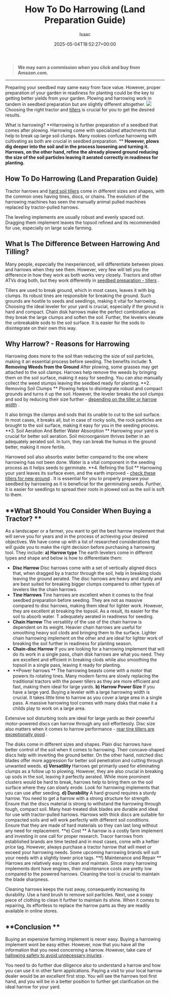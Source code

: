 ﻿---
author: Isaac
layout: post
title: How To Do Harrowing (Land Preparation Guide)
date: '2025-05-04T18:52:27+00:00'
categories:
- Tillers
tags: []
slug: /harrowing-guide/
lastmod: 2025-05-07T12:21:27+03:00
---
> **We may earn a commission when you click and buy from Amazon.com.**
>

---
Preparing your seedbed may same easy from face value. However, proper preparation of your garden in readiness for planting could be the key to getting better yields from your garden. Plowing and harrowing work in tandem in seedbed preparation but are slightly different altogether.
![](/assets/img/img/)
Choosing the right tractor and
[tillers](https://digitalcommons.usu.edu/cgi/viewcontent.cgi?article=1897&context=extension_histall)
is crucial for you to get the desired results.

What is harrowing?
**Harrowing is further preparation of a seedbed that comes after plowing. Harrowing come with specialized attachments that help to break up large soil clumps. Many rookies confuse harrowing with cultivating as both are crucial in seedbed preparation. **
**However, plows dig deeper into the soil and in the process loosening and turning it. Harrows, on the other hand, refine the already plowed ground reducing the size of the soil particles leaving it aerated correctly in readiness for planting.**
## How To Do Harrowing (Land Preparation Guide)
Tractor harrows and
[hard soil tillers](https://pestpolicy.com/best-tiller-for-hard-soil/)
come in different sizes and shapes, with the common ones having tines, discs, or chains. The evolution of the harrowing machines has seen the manually animal pulled machines replaced by tractor-pulled harrows.

The leveling implements are usually robust and evenly spaced out. Dragging them implement leaves the topsoil refined and its recommended for use, especially on large scale farming.

## **What Is The Difference Between Harrowing And Tilling?**
Many people, especially the inexperienced, will differentiate between plows and harrows when they see them. However, very few will tell you the difference in how they work as both works very closely. Tractors and other ATVs drag both, but they work differently in
[seedbed preparation - tillers](https://pestpolicy.com/best-tiller-for-raised-beds/)
.

Tillers are used to break ground, which in most cases, leaves it with big clumps. Its robust tines are responsible for breaking the ground. Such grounds are hostile to seeds and seedlings, making it vital for harrowing. Choosing the ideal leveler for your yard is crucial, especially if the ground is hard and compact. Chain disk harrows make the perfect combination as they break the large clumps and soften the soil. Further, the levelers elevate the unbreakable sods to the soil surface. It is easier for the sods to disintegrate on their own this way.
## Why Harrow? - Reasons for Harrowing
Harrowing does more to the soil than reducing the size of soil particles, making it an essential process before seeding. The benefits include:
**1. Removing Weeds from the Ground**
After plowing, some grasses may get attached to the soil clamps. Harrows help remove the weeds by bringing them on the soil surface, making it easy for seeding. You can also manually collect the weed stumps leaving the seedbed ready for planting.
**2. Removing Soil Clumps **
Plowing helps to disintegrate robust and compact grounds and turns it up the soil. However, the leveler breaks the soil clumps and sod by reducing their size further -
[depending on the tiller or harrow width](http://agris.fao.org/agris-search/search.do?recordID=RU2012000341)
.

It also brings the clamps and sods that its unable to cut to the soil surface. In most cases, it breaks all, but in case of rocky soils, the rock particles are brought to the soil surface, making it easy for you in the seeding process.
**3. Soil Aeration And Better Water Absorption **
Harrowing your yard is crucial for better soil aeration. Soil microorganism thrives better in an adequately aerated soil. In turn, they can break the humus in the ground better, making it more fertile.

Harrowed soil also absorbs water better compared to the one where harrowing has not been done. Water is a vital component in the seeding process as it helps seeds to germinate.
**4. Refining the Soil **
Harrowing your yard leaves its surface even, and the earth improved -
[check these tillers for new ground](https://pestpolicy.com/best-tiller-for-breaking-new-ground/)
. It is essential for you to properly prepare your seedbed by harrowing as it is beneficial for the germinating seeds. Further, it is easier for seedlings to spread their roots in plowed soil as the soil is soft to them.
## **What Should You Consider When Buying a Tractor? **
As a landscaper or a farmer, you want to get the best harrow implement that will serve you for years and in the process of achieving your desired objectives. We have come up with a list of researched considerations that will guide you to make the right decision before purchasing a harrowing tool. They include:
**a) Harrow type**
The earth levelers come in different types and shape and below is how to differentiate them:
- **Disc Harrow**
Disc harrows come with a set of vertically aligned discs that, when dragged by a tractor through the soil, help in breaking clods leaving the ground aerated. The disc harrows are heavy and sturdy and are best suited for breaking bigger clumps compared to other types of levelers like the chain harrows.
- **Tine Harrows**
Tine harrows are excellent when it comes to the final seedbed preparation before seeding. They are not as massive compared to disc harrows, making them ideal for lighter work. However, they are excellent at breaking the topsoil. As a result, its easier for the soil to absorb water. T adequately aerated in readiness for seeding.
- **Chain Harrow**
The versatility of the use of the chain harrow is dependent on its weight. Heavier chain harrows are useful for smoothing heavy soil clods and bringing them to the surface. Lighter chain harrowing implement on the other and are ideal for lighter work of breaking the soil further in readiness for planting season.
- **Chain-disc Harrow**
If you are looking for a harrowing implement that will do its work in a single pass, chain disk harrows are what you need. They are excellent and efficient in breaking clods while also smoothing the topsoil in a single pass, leaving it ready for planting.
- **Power harrows **
The harrowing beasts come with a motor that powers its rotating tines. Many modern farms are slowly replacing the traditional tractors with the power tillers as they are more efficient and fast, making them ideal for large yards.
**b) Harrow Power Size**
If you have a large yard. Buying a leveler with a large harrowing width is crucial. It takes little time to harrow as you cover a large area in a single pass. A massive harrowing tool comes with many disks that make it a childs play to work on a large area.

Extensive soil disturbing tools are ideal for large yards as their powerful motor-powered discs can harrow through any soil effortlessly. Disc size also matters when it comes to harrow performance -
[rear tine tillers are exceptionally good](https://pestpolicy.com/best-rear-tine-tiller/)
.

The disks come in different sizes and shapes. Plain disc harrows have better control of the soil when it comes to harrowing. Their concave-shaped discs help with inverting the ground better. On the other hand, notched disc blades offer more aggression for better soil penetration and cutting through unwanted weeds.
**c) Versatility**
Harrows get primarily used for eliminating clumps as a follow up to plowing. However, they are also crucial in breaking up sods in the soil, leaving it perfectly aerated. While more prominent clusters would be hard to break, harrows help to bring them on the soil surface where they can slowly erode. Look for harrowing implements that you can use after seeding.
**d) Durability**
A hard ground requires a sturdy harrow. You need to get a harrow with a strong structure for strength. Ensure that the discs material is strong to withstand the harrowing through tough, compact soil. Many heat-treated disk blades are durable and ideal for use with tractor-pulled harrows. Harrows with thick discs are suitable for compacted soils and will work perfectly with different soil conditions. Ensure that they are made of hard materials so they can last long without any need for replacement.
**e) Cost **
A harrow is a costly farm implement and investing in one call for proper research. Tracor harrows from established brands are time tested and in most cases, come with a heftier price tag. However, always purchase a tractor harrow that will meet or exceed your harrowing needs. Some upcoming harrowing brands will suit your needs with a slightly lower price tags.
**f) Maintenance and Repair **
Harrows are relatively easy to clean and maintain. Since many harrowing implements dont have engines, their maintenance costs are pretty low compared to the powered harrows. Cleaning the tool is crucial to maintain the blade sharpness.

Cleaning harrows keeps the rust away, consequently increasing its durability. Use a hard brush to remove soil particles. Next, use a soapy piece of clothing to clean it further to maintain its shine. When it comes to repairing, its effortless to replace the harrow parts as they are readily available in online stores.
## **Conclusion **
Buying an expensive farming implement is never easy. Buying a harrowing implement wont be easy either. However, now that you have all the information that you need concerning a harrow. However, take care of
[hallowing safety to avoid unnecessary injuries](https://vtechworks.lib.vt.edu/bitstream/handle/10919/56823/BSE-50NP.pdf?sequence=1)
.

You need to do further due diligence also to understand a harrow and how you can use it in other farm applications. Paying a visit to your local harrow dealer would be an excellent first stop. You will see the harrows tool first hand, and you will be in a better position to further get clarification on the ideal harrow for your yard.